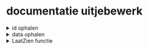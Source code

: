 # documentatie uitjebewerk
<details>
<summary>id ophalen</summary>

<code>
// Haal het huidige URL op en haal de ID op uit de querystring.
const currentURL: string = window.location.href;
const IdOphalen: URL = new URL(currentURL);
const id: string | null = IdOphalen.searchParams.get("id");
</code>

Met bovenstaande code haal ik de id op die ik in de url heb dit doet die door mijn URL op te halen en in een string te zetten. Vervolgens zoekt die in de 'currentURL' of het woord 'id' voorkomt. Zo ja maakt die daar een id van. Hierdoor is het simpel om het op te sturen.


</details>

<details>
<summary>data ophalen</summary>
<code>
const event: any[] = (await runQuery("SELECT * FROM event WHERE eventId = (?)", [id])) as any;

const uitjeDB: any = event[0];
</code>

Met bovenstaande code haal je alles op uit de database uit de tabel event, en met 'uitjeDB' wordt de eerste regel opgehaald waar de <code> [id] </code> bij hoort.
</details>

<details>
<summary>LaatZien functie</summary>
<code> 
async function laatZien(): Promise<void> {
    // Maak een div aan voor de gegevens.
    const div: HTMLElement | null = document.createElement("div");
    div.className = "prijsNaam";

    // Paragraaf voor de naam van het evenement.
    const paragraaf: HTMLElement | null = document.createElement("input");
    paragraaf.id = "uitjeNaam";
    // Laat de naam van het evenement zien.
    paragraaf.value = `Naam uitje: ${uitjeDB.description}`;
    paragraaf.disabled = true;

    // Paragraaf voor de prijs van het evenement.
    const paragraaf2: HTMLElement | null = document.createElement("input");
    paragraaf2.id = "prijsUitje";
    paragraaf2.disabled = true;
    paragraaf2.value = `Prijs van het uitje: €${uitjeDB.price}`;

    div.appendChild(paragraaf);
    div.appendChild(paragraaf2);
    data?.appendChild(div);

    if (participant && participant.length > 0) {
        participant.forEach((row: any) => {
            // Maak een div aan voor de gegevens.
            const div: HTMLElement | null = document.createElement("div");
            div.className = "bewerkDiv";

            // Paragraaf voor namen van deelnemers aan het evenement.
            const personenText: HTMLElement | null = document.createElement("p");
            personenText.id = "personenText";
            personenText.textContent = "Deelnemer aan het evenement: ";

            const persoonNaam: HTMLElement | null = document.createElement("p");
            persoonNaam.className = "persoonNaam";
            persoonNaam.id = `persoonNaam_${row.userId}`;
            persoonNaam.textContent = `${row.name}`;

            const pVoorBedrag: HTMLElement | null = document.createElement("p");
            pVoorBedrag.id = "pVoorBedrag";
            pVoorBedrag.textContent = "Heeft betaald:";

            div.appendChild(personenText);
            div.appendChild(persoonNaam);
            div.appendChild(pVoorBedrag);

            // Inputveld voor het bedrag dat is betaald.
            const form1: HTMLInputElement | null = document.createElement("input");
            form1.className = "input";
            form1.id = `form_${row.userId}`;
            form1.type = "number";
            // Bedrag kan niet lager zijn dan 0.
            form1.min = "0";

            div.appendChild(form1);
            data?.appendChild(div);
        });
    } else {
        // Toon een bericht als er geen deelnemers zijn.
        const paragraaf: HTMLElement | null = document.createElement("p");
        paragraaf.id = "voegDeelnemer";
        paragraaf.textContent = "Voeg deelnemers toe aan dit evenement.";

        div.appendChild(paragraaf);
    }
}
laatZien();
</code>

Met bovenstaande code heb ik ervoor gezorgd dat bij het inladen van de pagina de gegevens worden laten zien van het uitje dat is aangeklikt. Zo heb ik een foreach waarin ik alle gegevens oproep die ik nodig heb om de gegevens uit de database op het scherm te zetten. Zo maak ik ook nog paragraven en zet ik daar tekst aan vast en ook bij knoppen.
